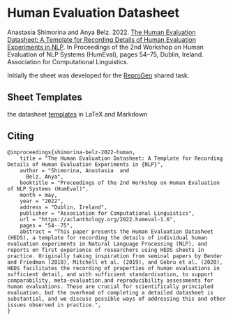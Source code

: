 # Human Evaluation Datasheet
Anastasia Shimorina and Anya Belz. 2022. [The Human Evaluation Datasheet: A Template for Recording Details of Human Evaluation Experiments in NLP](https://aclanthology.org/2022.humeval-1.6/). In Proceedings of the 2nd Workshop on Human Evaluation of NLP Systems (HumEval), pages 54–75, Dublin, Ireland. Association for Computational Linguistics.

Initially the sheet was developed for the [ReproGen](https://reprogen.github.io/) shared task.

## Sheet Templates
the datasheet [templates](./sheet/) in LaTeX and Markdown

## Citing
```
@inproceedings{shimorina-belz-2022-human,
    title = "The Human Evaluation Datasheet: A Template for Recording Details of Human Evaluation Experiments in {NLP}",
    author = "Shimorina, Anastasia  and
      Belz, Anya",
    booktitle = "Proceedings of the 2nd Workshop on Human Evaluation of NLP Systems (HumEval)",
    month = may,
    year = "2022",
    address = "Dublin, Ireland",
    publisher = "Association for Computational Linguistics",
    url = "https://aclanthology.org/2022.humeval-1.6",
    pages = "54--75",
    abstract = "This paper presents the Human Evaluation Datasheet (HEDS), a template for recording the details of individual human evaluation experiments in Natural Language Processing (NLP), and reports on first experience of researchers using HEDS sheets in practice. Originally taking inspiration from seminal papers by Bender and Friedman (2018), Mitchell et al. (2019), and Gebru et al. (2020), HEDS facilitates the recording of properties of human evaluations in sufficient detail, and with sufficient standardisation, to support comparability, meta-evaluation,and reproducibility assessments for human evaluations. These are crucial for scientifically principled evaluation, but the overhead of completing a detailed datasheet is substantial, and we discuss possible ways of addressing this and other issues observed in practice.",
}
```
